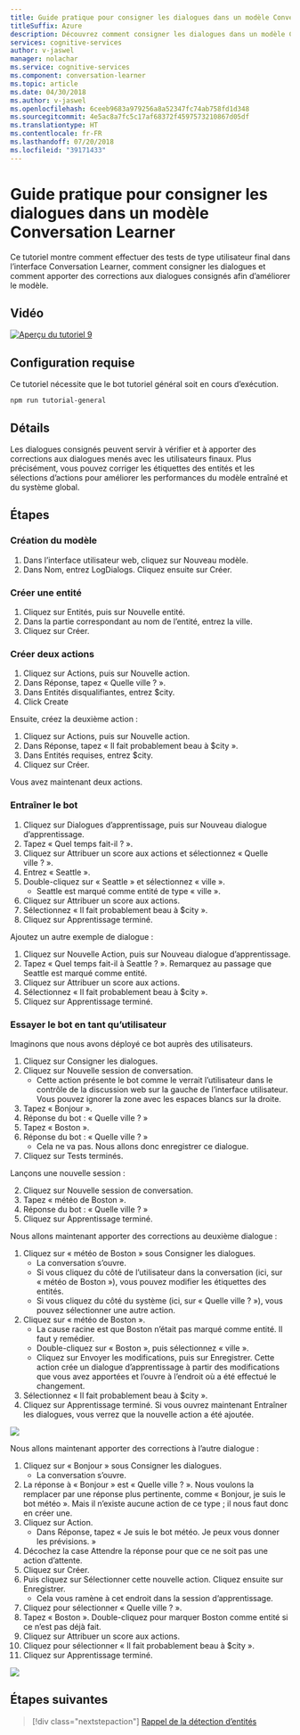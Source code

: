 ```yaml
---
title: Guide pratique pour consigner les dialogues dans un modèle Conversation Learner – Microsoft Cognitive Services | Microsoft Docs
titleSuffix: Azure
description: Découvrez comment consigner les dialogues dans un modèle Conversation Learner.
services: cognitive-services
author: v-jaswel
manager: nolachar
ms.service: cognitive-services
ms.component: conversation-learner
ms.topic: article
ms.date: 04/30/2018
ms.author: v-jaswel
ms.openlocfilehash: 6ceeb9683a979256a8a52347fc74ab758fd1d348
ms.sourcegitcommit: 4e5ac8a7fc5c17af68372f4597573210867d05df
ms.translationtype: HT
ms.contentlocale: fr-FR
ms.lasthandoff: 07/20/2018
ms.locfileid: "39171433"
---
```

# <a name="how-to-log-dialogs-in-a-conversation-learner-model"></a>Guide pratique pour consigner les dialogues dans un modèle Conversation Learner

Ce tutoriel montre comment effectuer des tests de type utilisateur final dans l’interface Conversation Learner, comment consigner les dialogues et comment apporter des corrections aux dialogues consignés afin d’améliorer le modèle.

## <a name="video"></a>Vidéo

[![Aperçu du tutoriel 9](http://aka.ms/cl-tutorial-09-preview)](http://aka.ms/blis-tutorial-09)

## <a name="requirements"></a>Configuration requise
Ce tutoriel nécessite que le bot tutoriel général soit en cours d’exécution.

    npm run tutorial-general

## <a name="details"></a>Détails
Les dialogues consignés peuvent servir à vérifier et à apporter des corrections aux dialogues menés avec les utilisateurs finaux.  Plus précisément, vous pouvez corriger les étiquettes des entités et les sélections d’actions pour améliorer les performances du modèle entraîné et du système global. 

## <a name="steps"></a>Étapes

### <a name="create-the-model"></a>Création du modèle

1. Dans l’interface utilisateur web, cliquez sur Nouveau modèle.
2. Dans Nom, entrez LogDialogs. Cliquez ensuite sur Créer.

### <a name="create-an-entity"></a>Créer une entité

1. Cliquez sur Entités, puis sur Nouvelle entité.
2. Dans la partie correspondant au nom de l’entité, entrez la ville.
3. Cliquez sur Créer.

### <a name="create-two-actions"></a>Créer deux actions

1. Cliquez sur Actions, puis sur Nouvelle action.
2. Dans Réponse, tapez « Quelle ville ? ».
3. Dans Entités disqualifiantes, entrez $city.
3. Click Create

Ensuite, créez la deuxième action :

1. Cliquez sur Actions, puis sur Nouvelle action.
3. Dans Réponse, tapez « Il fait probablement beau à $city ».
4. Dans Entités requises, entrez $city.
4. Cliquez sur Créer.

Vous avez maintenant deux actions.

### <a name="train-the-bot"></a>Entraîner le bot

1. Cliquez sur Dialogues d’apprentissage, puis sur Nouveau dialogue d’apprentissage.
2. Tapez « Quel temps fait-il ? ».
3. Cliquez sur Attribuer un score aux actions et sélectionnez « Quelle ville ? ».
2. Entrez « Seattle ».
3. Double-cliquez sur « Seattle » et sélectionnez « ville ».
    - Seattle est marqué comme entité de type « ville ».
5. Cliquez sur Attribuer un score aux actions.
6. Sélectionnez « Il fait probablement beau à $city ».
7. Cliquez sur Apprentissage terminé.

Ajoutez un autre exemple de dialogue :

1. Cliquez sur Nouvelle Action, puis sur Nouveau dialogue d’apprentissage.
2. Tapez « Quel temps fait-il à Seattle ? ». Remarquez au passage que Seattle est marqué comme entité.
5. Cliquez sur Attribuer un score aux actions. 
6. Sélectionnez « Il fait probablement beau à $city ».
7. Cliquez sur Apprentissage terminé.

### <a name="try-the-bot-as-the-user"></a>Essayer le bot en tant qu’utilisateur
Imaginons que nous avons déployé ce bot auprès des utilisateurs.

1. Cliquez sur Consigner les dialogues.
2. Cliquez sur Nouvelle session de conversation.
    - Cette action présente le bot comme le verrait l’utilisateur dans le contrôle de la discussion web sur la gauche de l’interface utilisateur. Vous pouvez ignorer la zone avec les espaces blancs sur la droite.
3. Tapez « Bonjour ».
4. Réponse du bot : « Quelle ville ? »
4. Tapez « Boston ».
5. Réponse du bot : « Quelle ville ? »
    - Cela ne va pas. Nous allons donc enregistrer ce dialogue.
2. Cliquez sur Tests terminés.

Lançons une nouvelle session :

2. Cliquez sur Nouvelle session de conversation.
3. Tapez « météo de Boston ».
4. Réponse du bot : « Quelle ville ? »
2. Cliquez sur Apprentissage terminé.

Nous allons maintenant apporter des corrections au deuxième dialogue :

1. Cliquez sur « météo de Boston » sous Consigner les dialogues.
    - La conversation s’ouvre.
    - Si vous cliquez du côté de l’utilisateur dans la conversation (ici, sur « météo de Boston »), vous pouvez modifier les étiquettes des entités.
    - Si vous cliquez du côté du système (ici, sur « Quelle ville ? »), vous pouvez sélectionner une autre action.
5. Cliquez sur « météo de Boston ». 
    - La cause racine est que Boston n’était pas marqué comme entité. Il faut y remédier.
    - Double-cliquez sur « Boston », puis sélectionnez « ville ».
    - Cliquez sur Envoyer les modifications, puis sur Enregistrer. Cette action crée un dialogue d’apprentissage à partir des modifications que vous avez apportées et l’ouvre à l’endroit où a été effectué le changement.
6. Sélectionnez « Il fait probablement beau à $city ».
7. Cliquez sur Apprentissage terminé. Si vous ouvrez maintenant Entraîner les dialogues, vous verrez que la nouvelle action a été ajoutée.

![](../media/tutorial9_logdiag1.PNG)

Nous allons maintenant apporter des corrections à l’autre dialogue :

1. Cliquez sur « Bonjour » sous Consigner les dialogues.
    - La conversation s’ouvre.
3. La réponse à « Bonjour » est « Quelle ville ? ». Nous voulons la remplacer par une réponse plus pertinente, comme « Bonjour, je suis le bot météo ». Mais il n’existe aucune action de ce type ; il nous faut donc en créer une.
4. Cliquez sur Action.
    - Dans Réponse, tapez « Je suis le bot météo. Je peux vous donner les prévisions. »
6. Décochez la case Attendre la réponse pour que ce ne soit pas une action d’attente.
7. Cliquez sur Créer.
8. Puis cliquez sur Sélectionner cette nouvelle action. Cliquez ensuite sur Enregistrer.
    - Cela vous ramène à cet endroit dans la session d’apprentissage.
6. Cliquez pour sélectionner « Quelle ville ? ».
7. Tapez « Boston ». Double-cliquez pour marquer Boston comme entité si ce n’est pas déjà fait.
8. Cliquez sur Attribuer un score aux actions.
9. Cliquez pour sélectionner « Il fait probablement beau à $city ».
10. Cliquez sur Apprentissage terminé.

![](../media/tutorial9_addnewaction.PNG)

## <a name="next-steps"></a>Étapes suivantes

> [!div class="nextstepaction"]
> [Rappel de la détection d’entités](./10-entity-detection-callback.md)
